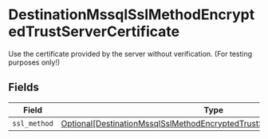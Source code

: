 # DestinationMssqlSslMethodEncryptedTrustServerCertificate

Use the certificate provided by the server without verification. (For testing purposes only!)


## Fields

| Field                                                                                                                                                                   | Type                                                                                                                                                                    | Required                                                                                                                                                                | Description                                                                                                                                                             |
| ----------------------------------------------------------------------------------------------------------------------------------------------------------------------- | ----------------------------------------------------------------------------------------------------------------------------------------------------------------------- | ----------------------------------------------------------------------------------------------------------------------------------------------------------------------- | ----------------------------------------------------------------------------------------------------------------------------------------------------------------------- |
| `ssl_method`                                                                                                                                                            | [Optional[DestinationMssqlSslMethodEncryptedTrustServerCertificateSslMethod]](../../models/shared/destinationmssqlsslmethodencryptedtrustservercertificatesslmethod.md) | :heavy_minus_sign:                                                                                                                                                      | N/A                                                                                                                                                                     |